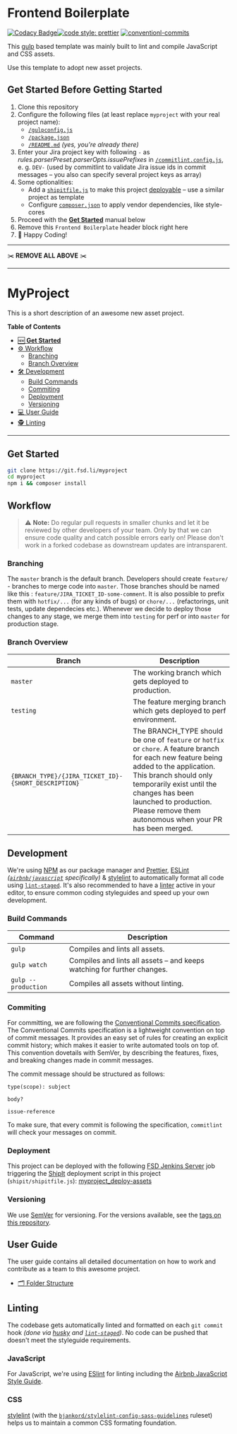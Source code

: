 # Frontend Boilerplate

[![Codacy Badge](https://api.codacy.com/project/badge/Grade/fdc064bae9d643dfafc35a373ed7608e)](https://www.codacy.com?utm_source=github.com&utm_medium=referral&utm_content=for-sale-digital/frontend-boilerplate&utm_campaign=Badge_Grade)[![code style: prettier](https://img.shields.io/badge/code_style-prettier-ff69b4.svg?style=flat-square)](https://github.com/prettier/prettier) [![conventionl-commits](https://img.shields.io/badge/Conventional%20Commits-1.0.0-yellow.svg)](https://www.conventionalcommits.org/en/v1.0.0-beta.3/)

This [gulp](https://gulpjs.com/) based template was mainly built to lint and compile JavaScript and CSS assets.

Use this template to adopt new asset projects.

## Get Started Before Getting Started

1. Clone this repository
2. Configure the following files (at least replace `myproject` with your real project name):
    - [`/gulpconfig.js`](/gulpconfig.js)
    - [`/package.json`](/package.json)
    - [`/README.md`](/README.md) _(yes, you're already there)_
3. Enter your Jira project key with following `-` as _rules.parserPreset.parserOpts.issuePrefixes_ in [`/commitlint.config.js`](/commitlint.config.js), e. g. `DEV-` (used by commitlint to validate Jira issue ids in commit messages – you also can specify several project keys as array)
4. Some optionalities:
    - Add a [`shipitfile.js`](/shipit/shipitfile.js) to make this project [deployable](#deployment) – use a similar project as template
    - Configure [`composer.json`](/composer.json) to apply vendor dependencies, like style-cores
5. Proceed with the [**Get Started**](#get-started) manual below
6. Remove this `Frontend Boilerplate` header block right here
7. 🎉 Happy Coding!

---

✂️ **REMOVE ALL ABOVE** ✂️

---

# MyProject

This is a short description of an awesome new asset project.

**Table of Contents**

-   [🆕 **Get Started**](#get-started)
-   [⚙️ Workflow](#workflow)
    -   [Branching](#branching)
    -   [Branch Overview](#branch-overview)
-   [🛠 Development](#development)
    -   [Build Commands](#build-commands)
    -   [Commiting](#commiting)
    -   [Deployment](#deployment)
    -   [Versioning](#versioning)
-   [💻 User Guide](#user-guide)
-   [🕵 Linting](#linting)

---

## Get Started

```sh
git clone https://git.fsd.li/myproject
cd myproject
npm i && composer install
```

## Workflow

> ⚠️ **Note:** Do regular pull requests in smaller chunks and let it be reviewed by other developers of your team. Only by that we can ensure code quality and catch possible errors early on! Please don't work in a forked codebase as downstream updates are intransparent.

### Branching

The `master` branch is the default branch. Developers should create `feature/` - branches to merge code into `master`. Those branches should be named like this : `feature/JIRA_TICKET_ID-some-comment`. It is also possible to prefix them with `hotfix/...` (for any kinds of bugs) or `chore/...` (refactorings, unit tests, update dependecies etc.). Whenever we decide to deploy those changes to any stage, we merge them into `testing` for perf or into `master` for production stage.

### Branch Overview

| Branch                                               | Description                                                                                                                                                                                                                                                                                       |
| ---------------------------------------------------- | ------------------------------------------------------------------------------------------------------------------------------------------------------------------------------------------------------------------------------------------------------------------------------------------------- |
| `master`                                             | The working branch which gets deployed to production.                                                                                                                                                                                                                                             |
| `testing`                                            | The feature merging branch which gets deployed to perf environment.                                                                                                                                                                                                                               |
| `{BRANCH_TYPE}/{JIRA_TICKET_ID}-{SHORT_DESCRIPTION}` | The BRANCH_TYPE should be one of `feature` or `hotfix` or `chore`. A feature branch for each new feature being added to the application. This branch should only temporarily exist until the changes has been launched to production. Please remove them autonomous when your PR has been merged. |

## Development

We're using [NPM](https://www.npmjs.com/) as our package manager and [Prettier](https://prettier.io/), [ESLint](https://eslint.org/) _([`airbnb/javascript`](https://github.com/airbnb/javascript) specifically)_ & [stylelint](https://stylelint.io/) to automatically format all code using [`lint-staged`](https://github.com/okonet/lint-staged). It's also recommended to have a [linter](#linting) active in your editor, to ensure common coding styleguides and speed up your own development.

### Build Commands

<table>
  <thead>
    <tr>
      <th>Command</th>
      <th>Description</th>
    </tr>
  </thead>
  <tbody>
    <tr>
      <td><code>gulp</code></td>
      <td>Compiles and lints all assets.</td>
    </tr>
    <tr>
      <td><code>gulp watch</code></td>
      <td>Compiles and lints all assets – and keeps watching for further changes.</td>
    </tr>
    <tr>
      <td><code>gulp --production</code></td>
      <td>Compiles all assets without linting.</td>
    </tr>
  </tbody>
</table>

### Commiting

For committing, we are following the [Conventional Commits specification](https://www.conventionalcommits.org/). The Conventional Commits specification is a lightweight convention on top of commit messages. It provides an easy set of rules for creating an explicit commit history; which makes it easier to write automated tools on top of. This convention dovetails with SemVer, by describing the features, fixes, and breaking changes made in commit messages.

The commit message should be structured as follows:

```
type(scope): subject

body?

issue-reference
```

To make sure, that every commit is following the specification, `commitlint` will check your messages on commit.

### Deployment

This project can be deployed with the following [FSD Jenkins Server](https://ci.fsd.li/) job triggering the [ShipIt](https://github.com/shipitjs) deployment script in this project (`shipit/shipitfile.js`):
[myproject_deploy-assets](https://ci.fsd.li/view/myproject_deploy-assets/)

### Versioning

We use [SemVer](http://semver.org/) for versioning. For the versions available, see the [tags on this repository](https://github.com/for-sale-digital/gulp-template/tags).

## User Guide

The user guide contains all detailed documentation on how to work and contribute as a team to this awesome project.

-   [🗂 Folder Structure](documentation/FOLDER_STRUCTURE.md)

## Linting

The codebase gets automatically linted and formatted on each `git commit` hook _(done via [husky](https://github.com/typicode/husky) and [`lint-staged`](https://github.com/okonet/lint-staged))_. No code can be pushed that doesn't meet the styleguide requirements.

### JavaScript

For JavaScript, we're using [ESlint](https://eslint.org/) for linting including the [Airbnb JavaScript Style Guide](https://github.com/airbnb/javascript).

### CSS

[stylelint](https://stylelint.io/) (with the [`bjankord/stylelint-config-sass-guidelines`](https://github.com/bjankord/stylelint-config-sass-guidelines) ruleset) helps us to maintain a common CSS formating foundation.
